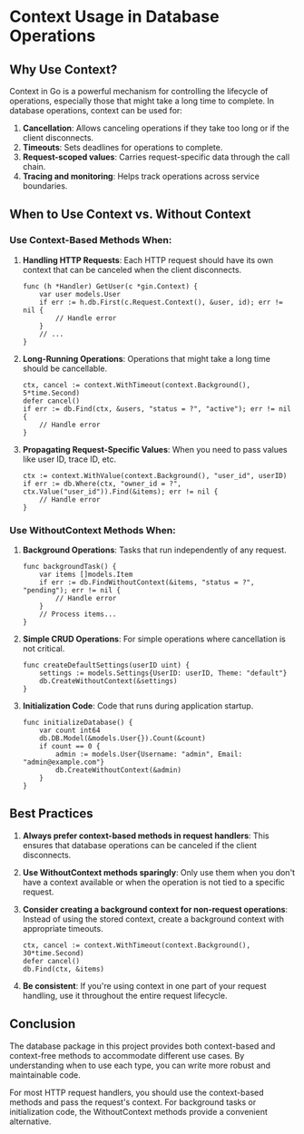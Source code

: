 # Context Usage in Database Operations

## Why Use Context?

Context in Go is a powerful mechanism for controlling the lifecycle of operations, especially those that might take a long time to complete. In database operations, context can be used for:

1. **Cancellation**: Allows canceling operations if they take too long or if the client disconnects.
2. **Timeouts**: Sets deadlines for operations to complete.
3. **Request-scoped values**: Carries request-specific data through the call chain.
4. **Tracing and monitoring**: Helps track operations across service boundaries.

## When to Use Context vs. Without Context

### Use Context-Based Methods When:

1. **Handling HTTP Requests**: Each HTTP request should have its own context that can be canceled when the client disconnects.
   ```
   func (h *Handler) GetUser(c *gin.Context) {
       var user models.User
       if err := h.db.First(c.Request.Context(), &user, id); err != nil {
           // Handle error
       }
       // ...
   }
   ```

2. **Long-Running Operations**: Operations that might take a long time should be cancellable.
   ```
   ctx, cancel := context.WithTimeout(context.Background(), 5*time.Second)
   defer cancel()
   if err := db.Find(ctx, &users, "status = ?", "active"); err != nil {
       // Handle error
   }
   ```

3. **Propagating Request-Specific Values**: When you need to pass values like user ID, trace ID, etc.
   ```
   ctx := context.WithValue(context.Background(), "user_id", userID)
   if err := db.Where(ctx, "owner_id = ?", ctx.Value("user_id")).Find(&items); err != nil {
       // Handle error
   }
   ```

### Use WithoutContext Methods When:

1. **Background Operations**: Tasks that run independently of any request.
   ```
   func backgroundTask() {
       var items []models.Item
       if err := db.FindWithoutContext(&items, "status = ?", "pending"); err != nil {
           // Handle error
       }
       // Process items...
   }
   ```

2. **Simple CRUD Operations**: For simple operations where cancellation is not critical.
   ```
   func createDefaultSettings(userID uint) {
       settings := models.Settings{UserID: userID, Theme: "default"}
       db.CreateWithoutContext(&settings)
   }
   ```

3. **Initialization Code**: Code that runs during application startup.
   ```
   func initializeDatabase() {
       var count int64
       db.DB.Model(&models.User{}).Count(&count)
       if count == 0 {
           admin := models.User{Username: "admin", Email: "admin@example.com"}
           db.CreateWithoutContext(&admin)
       }
   }
   ```

## Best Practices

1. **Always prefer context-based methods in request handlers**: This ensures that database operations can be canceled if the client disconnects.

2. **Use WithoutContext methods sparingly**: Only use them when you don't have a context available or when the operation is not tied to a specific request.

3. **Consider creating a background context for non-request operations**: Instead of using the stored context, create a background context with appropriate timeouts.
   ```
   ctx, cancel := context.WithTimeout(context.Background(), 30*time.Second)
   defer cancel()
   db.Find(ctx, &items)
   ```

4. **Be consistent**: If you're using context in one part of your request handling, use it throughout the entire request lifecycle.

## Conclusion

The database package in this project provides both context-based and context-free methods to accommodate different use cases. By understanding when to use each type, you can write more robust and maintainable code.

For most HTTP request handlers, you should use the context-based methods and pass the request's context. For background tasks or initialization code, the WithoutContext methods provide a convenient alternative.
